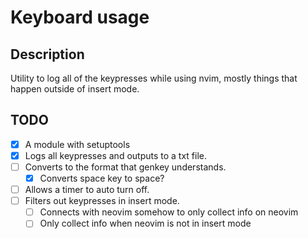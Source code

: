 # Keyboard usage

## Description

Utility to log all of the keypresses while using nvim, mostly things that happen outside of insert mode.

## TODO

- [x] A module with setuptools
- [x] Logs all keypresses and outputs to a txt file.
- [ ] Converts to the format that genkey understands.
  - [x] Converts space key to space?
- [ ] Allows a timer to auto turn off.
- [ ] Filters out keypresses in insert mode.
  - [ ] Connects with neovim somehow to only collect info on neovim
  - [ ] Only collect info when neovim is not in insert mode
